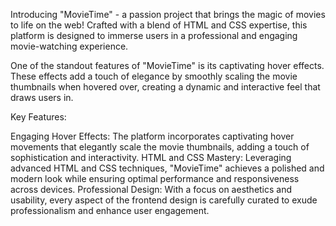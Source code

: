 Introducing "MovieTime" - a passion project that brings the magic of movies to life on the web! Crafted with a blend of HTML and CSS expertise, this platform is designed to immerse users in a professional and engaging movie-watching experience.

One of the standout features of "MovieTime" is its captivating hover effects. These effects add a touch of elegance by smoothly scaling the movie thumbnails when hovered over, creating a dynamic and interactive feel that draws users in.




Key Features:

Engaging Hover Effects: The platform incorporates captivating hover movements that elegantly scale the movie thumbnails, adding a touch of sophistication and interactivity.
HTML and CSS Mastery: Leveraging advanced HTML and CSS techniques, "MovieTime" achieves a polished and modern look while ensuring optimal performance and responsiveness across devices.
Professional Design: With a focus on aesthetics and usability, every aspect of the frontend design is carefully curated to exude professionalism and enhance user engagement.
